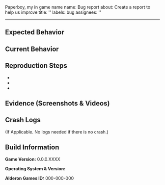 Paperboy, my in game name
name: Bug report
about: Create a report to help us improve
title: ''
labels: bug
assignees: ''

---

## Expected Behavior

## Current Behavior

## Reproduction Steps

-

-

-

## Evidence (Screenshots & Videos)

## Crash Logs

(If Applicable. No logs needed if there is no crash.)

## Build Information

**Game Version:** 0.0.0.XXXX

**Operating System & Version:**

**Alderon Games ID:** 000-000-000
